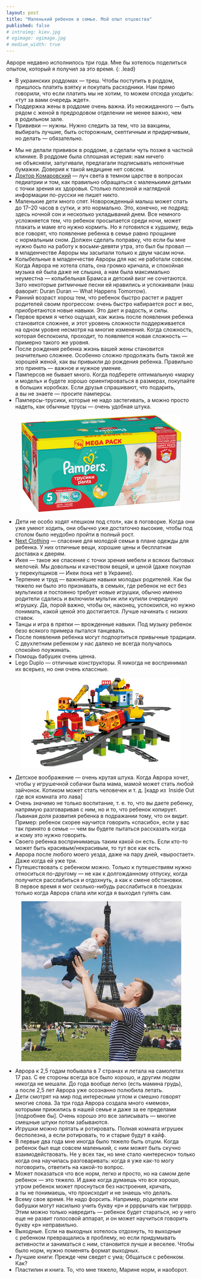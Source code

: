 ```yaml
---
layout: post
title: "Маленький ребенок в семье. Мой опыт отцовства"
published: false
# introimg: kiev.jpg
# ogimage: ogimage.jpg
# medium_width: true
---
```


Авроре недавно исполнилось три года. Мне бы хотелось поделиться опытом, который я получил за это время.
{: .lead}

- В украинских роддомах — треш. Чтобы поступить в роддом, пришлось платить взятку и покупать расходники. Нам прямо говорили, что если платить мы не хотим, то можем отсюда уходить: «тут за вами очередь ждет».
- Поддержка жены в роддоме очень важна. Из неожиданного — быть рядом с женой в предродовом отделении не менее важно, чем в родильном зале.
- Прививки — нужны. Нужно следить за тем, что за вакцины, выбирать лучшие, быть осторожным, скептичным и придирчивым, но делать — обязательно.
<!-- more -->
- Мы не делали прививок в роддоме, а сделали чуть позже в частной клинике. В роддоме была сплошная истерия: нам ничего не объясняли, запугивали, предлагали подписывать непонятные бумажки. Доверия к такой медицине нет совсем.
- [Доктор Комаровский](http://www.komarovskiy.net/) — луч света в темном царстве в вопросах педиатрии и том, как правильно обращаться с маленькими детьми с точки зрения их здоровья. Столько полезной и наглядной информации по-русски не пишет никто.
- Маленькие дети много спят. Новорожденный малыш может спать до 17–20 часов в сутки, и это нормально. Это, конечно, не подряд: здесь ночной сон и несколько укладываний днем. Все немного усложняется тем, что ребенок просыпается среди ночи, может плакать и маме его нужно кормить. Но я готовился к худшему, ведь все говорят, что появление ребенка в семье равно прощание с нормальным сном. Должен сделать поправку, что если бы мне нужно было на работу к восьми-девяти утра, это был бы провал — в младенчестве Авроры мы засыпали только к двум часам ночи.
- Колыбельные в младенчестве Авроры для нас не работали совсем. Когда Аврора не хотела спать, она громко кричала, и спокойная музыка ей была даже не слышна, а нам была максимально неуместна — колыбельная Брамса и детский визг не сочетаются. Зато некоторые ритмичные песни ей нравились и успокаивали (наш фаворит: Duran Duran — What Happens Tomorrow).
- Ранний возраст хорош тем, что ребенок быстро растет и радует родителей своим прогрессом: очень быстро набирается рост и вес, приобретаются новые навыки. Это дает и радость, и силы.
- Первое время я четко ощущал, как жизнь после появления ребенка становится сложнее, и этот уровень сложности поддерживается на одном уровне несмотря на многие изменения. Когда сложность, которая беспокоила, проходит, то появляется новая сложность — примерно такого же уровня.
- После рождения ребенка жизнь вашей жены становится значительно сложнее. Особенно сложно продолжать быть такой же хорошей женой, как вы привыкли до рождения ребенка. Правильно это принять — важное и нужное умение.
- Памперсов не бывает много. Когда подберете оптимальную «марку и модель» и будете хорошо ориентироваться в размерах, покупайте в больших коробках. Если друзья спрашивают, что подарить, а вы не знаете — просите памперсы.
- Памперсы-трусики, которые не надо застегивать, а можно просто надеть, как обычные трусы — очень удобная штука.

<figure class="figure--center">
  <img src="/i/baby-advice/pampers.jpg" alt="Памперсы-трусики">
</figure>

- Дети не особо ходят «пешком под стол», как в поговорке. Когда они уже умеют ходить, они обычно уже достаточно высокие, чтобы под столом было неудобно пройти в полный рост.
- [Next Clothing](http://www.next.co.uk/) — спасение для молодой семьи в плане одежды для ребенка. У них отличные вещи, хорошие цены и бесплатная доставка к дверям.
- Икея — такое же спасение с точки зрения мебели и всяких бытовых мелочей. Мы довольны и качеством вещей, и ценой (даже покупая у перекупщиков — Икеи пока нет в Украине).
- Терпение и труд — важнейшие навыки молодых родителей. Как бы тяжело ни было это признавать, в семьях, где ребенок не ест без мультиков и постоянно требует новые игрушки, обычно именно родители сдались и включили мультик или купили очередную игрушку. Да, порой важно, чтобы он, наконец, успокоился, но нужно понимать, какой ценой это достигается. Лучше начинать с низких ставок.
- Танцы и игра в прятки — врожденные навыки. Под музыку ребенок безо всякого примера пытался танцевать.
- После появления ребенка могут подпортиться привычные традиции. С двухлетним ребенком у нас далеко не всегда получалось спокойно поужинать.
- Помощь бабушек очень ценна.
- Lego Duplo — отличные конструкторы. Я никогда не воспринимал их всерьез, но они очень классные.

<figure class="figure--center">
  <img src="/i/baby-advice/duplo.jpg" alt="Lego Duplo">
</figure>

- Детское воображение — очень крутая штука. Когда Аврора хочет, чтобы у игрушечной собачки была мама, мамой может стать любой зайчонок. Котиком может стать человечек и т. д. [кадр из  Inside Out где вся комната это лава]
- Очень значимо не только воспитание, т. е. то, что вы даете ребенку, напрямую разговаривая с ним, но и то, что ребенок копирует. Львиная доля развития ребенка в подражании тому, что он видит. Пример: ребенок скорее научится говорить «спасибо», если у вас так принято в семье — чем вы будете пытаться рассказать когда и кому это нужно говорить.
- Своего ребенка воспринимаешь таким какой он есть. Если кто-то может быть красивым/некрасивым, то тут все как есть.
- Аврора после любого моего уезда, даже на пару дней, «выростает». Даже когда ей уже три.
- Путешествовать с ребенком можно. Только к путешествиям нужно относиться по-другому — не как к долгожданному отпуску, когда получится расслабиться и отдохнуть, а как к смене обстановки. В первое время я мог сколько-нибудь расслабиться в поездках только когда Аврора спала или когда я выходил гулять сам.

<figure class="figure--center">
  <img src="/i/baby-advice/paris.jpg" alt="Мы с Авророй в Париже">
</figure>

- Аврора к 2,5 годам побывала в 7 странах и летала на самолетах 17 раз. С ее стороны всегда все было хорошо, и другим людям никогда не мешали. До года вообще легко (есть мамина грудь), а после 2,5 лет Аврора уже осознанно полюбила летать.
- Дети смотрят на мир под интересным углом и смешно говорят многие слова. За три года Аврора создала много «мемов», которыми прижились в нашей семье и даже за ее пределами [подробнее бы]. Очень хорошо это все записывать — многие смешные штуки потом забываются.
- Игрушки можно прятать и ротировать. Полная комната игрушек бесполезна, а если ротировать, то и старые будут в кайф.
- В первые два года мне иногда было тяжело быть отцом. Когда ребенок был еще совсем маленький, с ним может быть скучно взаимодействовать. Не у всех так, но мне стало «интересно» только когда она научилась разговаривать: когда я уже как-то могу поговорить, ответить на какой-то вопрос.
- Может показаться что все норм, легко и просто, но на самом деле ребенок — это тяжело. И даже когда думаешь что все хорошо, утром ребенок может проснуться без настроения, кричать, а ты не понимаешь, что происходит и не знаешь что делать.
- Всему свое время. Не надо форсить. Например, родители или бабушки могут насильно учить букву «р» и ррррычать как тигрррр. Этим можно только навредить — ребенок будет стараться, но у него еще не развит голосовой аппарат, и он может научиться говорить букву «р» неправильно.
- Выходные. Если на выходных хотелось отдохнуть, то выходные с ребенком превращались в проблему, но если придумывать активности и заниматься с ним, становится лучше и веселее. Чтобы было норм, нужно поменять формат выходных.
- Лучшие книги: Прежде чем сведет с ума; Общаться с ребенком. Как?
- Пластилин и книга. То, что мне тяжело, Марине норм, и наоборот.

<!--3. Когда привозишь ребенка из роддома домой, наступает момент, что жизнь будет не будет прежней. Очень необычные ощущения: дома все то же самое, но только теперь с вами живет новый маленький человек.-->



<!--Игрушки

Спокойствие родителей

Путешествия

Fun Facts-->
